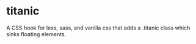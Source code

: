 # titanic
A CSS hook for less, sass, and vanilla css that adds a .titanic class which sinks floating elements.
